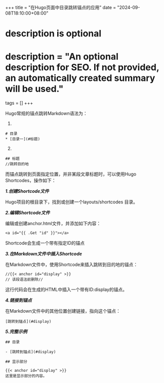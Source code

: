 +++
title = "在Hugo页面中目录跳转锚点的应用"
date = "2024-09-08T18:10:00+08:00"

#
# description is optional
#
# description = "An optional description for SEO. If not provided, an automatically created summary will be used."

tags = []
+++

Hugo常规的锚点跳转Markdown语法为：

1.  
```
# 目录
* [目录一](#标题)
```

2.  
```
## 标题
//跳转目的地
```


而锚点跳转到页面指定位置，并非某段文章标题时，可以使用Hugo Shortcodes，操作如下：

***1.创建Shortcode文件***

Hugo项目的根目录下，找到或创建一个layouts/shortcodes 目录。

***2.编辑Shortcode文件***

编辑或创建anchor.html文件，并添加如下内容：
```
<a id="{{ .Get "id" }}"></a>
```
Shortcode会生成一个带有指定ID的锚点

***3.在Markdown文件中插入Shortcode***

在Markdown文件中，使用Shortcode来插入跳转到目的地的锚点：
```
//{{< anchor id="display" >}}
// 该段语法前删除//
```
这行代码会在生成的HTML中插入一个带有ID:display的锚点。

***4.链接到锚点***

在Markdown文件中的其他位置创建链接，指向这个锚点：
```
[跳转到锚点](#display)
```

***5.完整示例***

```
## 目录

- [跳转到锚点](#display)

## 显示部分

{{< anchor id="display" >}}
这里是显示部分的内容。
```
